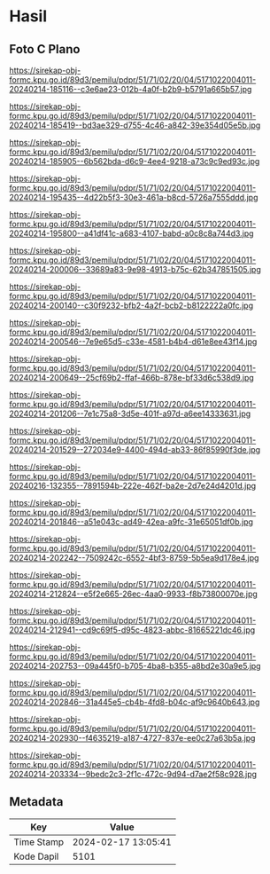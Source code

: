 # Hasil

## Foto C Plano

https://sirekap-obj-formc.kpu.go.id/89d3/pemilu/pdpr/51/71/02/20/04/5171022004011-20240214-185116--c3e6ae23-012b-4a0f-b2b9-b5791a665b57.jpg

https://sirekap-obj-formc.kpu.go.id/89d3/pemilu/pdpr/51/71/02/20/04/5171022004011-20240214-185419--bd3ae329-d755-4c46-a842-39e354d05e5b.jpg

https://sirekap-obj-formc.kpu.go.id/89d3/pemilu/pdpr/51/71/02/20/04/5171022004011-20240214-185905--6b562bda-d6c9-4ee4-9218-a73c9c9ed93c.jpg

https://sirekap-obj-formc.kpu.go.id/89d3/pemilu/pdpr/51/71/02/20/04/5171022004011-20240214-195435--4d22b5f3-30e3-461a-b8cd-5726a7555ddd.jpg

https://sirekap-obj-formc.kpu.go.id/89d3/pemilu/pdpr/51/71/02/20/04/5171022004011-20240214-195800--a41df41c-a683-4107-babd-a0c8c8a744d3.jpg

https://sirekap-obj-formc.kpu.go.id/89d3/pemilu/pdpr/51/71/02/20/04/5171022004011-20240214-200006--33689a83-9e98-4913-b75c-62b347851505.jpg

https://sirekap-obj-formc.kpu.go.id/89d3/pemilu/pdpr/51/71/02/20/04/5171022004011-20240214-200140--c30f9232-bfb2-4a2f-bcb2-b8122222a0fc.jpg

https://sirekap-obj-formc.kpu.go.id/89d3/pemilu/pdpr/51/71/02/20/04/5171022004011-20240214-200546--7e9e65d5-c33e-4581-b4b4-d61e8ee43f14.jpg

https://sirekap-obj-formc.kpu.go.id/89d3/pemilu/pdpr/51/71/02/20/04/5171022004011-20240214-200649--25cf69b2-ffaf-466b-878e-bf33d6c538d9.jpg

https://sirekap-obj-formc.kpu.go.id/89d3/pemilu/pdpr/51/71/02/20/04/5171022004011-20240214-201206--7e1c75a8-3d5e-401f-a97d-a6ee14333631.jpg

https://sirekap-obj-formc.kpu.go.id/89d3/pemilu/pdpr/51/71/02/20/04/5171022004011-20240214-201529--272034e9-4400-494d-ab33-86f85990f3de.jpg

https://sirekap-obj-formc.kpu.go.id/89d3/pemilu/pdpr/51/71/02/20/04/5171022004011-20240216-132355--7891594b-222e-462f-ba2e-2d7e24d4201d.jpg

https://sirekap-obj-formc.kpu.go.id/89d3/pemilu/pdpr/51/71/02/20/04/5171022004011-20240214-201846--a51e043c-ad49-42ea-a9fc-31e65051df0b.jpg

https://sirekap-obj-formc.kpu.go.id/89d3/pemilu/pdpr/51/71/02/20/04/5171022004011-20240214-202242--7509242c-6552-4bf3-8759-5b5ea9d178e4.jpg

https://sirekap-obj-formc.kpu.go.id/89d3/pemilu/pdpr/51/71/02/20/04/5171022004011-20240214-212824--e5f2e665-26ec-4aa0-9933-f8b73800070e.jpg

https://sirekap-obj-formc.kpu.go.id/89d3/pemilu/pdpr/51/71/02/20/04/5171022004011-20240214-212941--cd9c69f5-d95c-4823-abbc-81665221dc46.jpg

https://sirekap-obj-formc.kpu.go.id/89d3/pemilu/pdpr/51/71/02/20/04/5171022004011-20240214-202753--09a445f0-b705-4ba8-b355-a8bd2e30a9e5.jpg

https://sirekap-obj-formc.kpu.go.id/89d3/pemilu/pdpr/51/71/02/20/04/5171022004011-20240214-202846--31a445e5-cb4b-4fd8-b04c-af9c9640b643.jpg

https://sirekap-obj-formc.kpu.go.id/89d3/pemilu/pdpr/51/71/02/20/04/5171022004011-20240214-202930--f4635219-a187-4727-837e-ee0c27a63b5a.jpg

https://sirekap-obj-formc.kpu.go.id/89d3/pemilu/pdpr/51/71/02/20/04/5171022004011-20240214-203334--9bedc2c3-2f1c-472c-9d94-d7ae2f58c928.jpg


## Metadata

| Key        | Value               |
| ---------- | ------------------- |
| Time Stamp | 2024-02-17 13:05:41 |
| Kode Dapil | 5101                |



